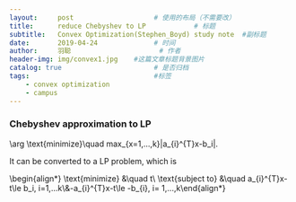```yaml
---
layout:     post                    # 使用的布局（不需要改）
title:      reduce Chebyshev to LP            # 标题 
subtitle:   Convex Optimization(Stephen_Boyd) study note  #副标题
date:       2019-04-24              # 时间
author:     羽聪                      # 作者
header-img: img/convex1.jpg    #这篇文章标题背景图片
catalog: true                       # 是否归档
tags:                               #标签
    - convex optimization
    - campus
---
```


### Chebyshev approximation to LP

\arg \text{minimize}\quad max_{x=1,...,k}|a_{i}^{T}x-b_i|.

It can be converted to a LP problem, which is

\begin{align*} \text{minimize} &\quad t\\ \text{subject to} &\quad a_{i}^{T}x-t\le b_i, i=1,...k\\&-a_{i}^{T}x-t\le -b_{i}, i= 1,...,k\end{align*}
